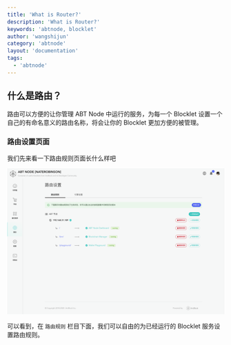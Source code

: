 ```yaml
---
title: 'What is Router?'
description: 'What is Router?'
keywords: 'abtnode, blocklet'
author: 'wangshijun'
category: 'abtnode'
layout: 'documentation'
tags:
  - 'abtnode'
---
```


## 什么是路由？

路由可以方便的让你管理 ABT Node 中运行的服务，为每一个 Blocklet 设置一个自己的有命名意义的路由名称，将会让你的 Blocklet 更加方便的被管理。

### 路由设置页面

我们先来看一下路由规则页面长什么样吧

![](./images/router-settings.png)

可以看到，在 `路由规则` 栏目下面，我们可以自由的为已经运行的 Blocklet 服务设置路由规则。


